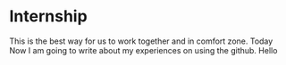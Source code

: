 # Internship
This is the best way for us to work together and in comfort zone.
Today Now I am going to write about my experiences on using the github.
Hello

